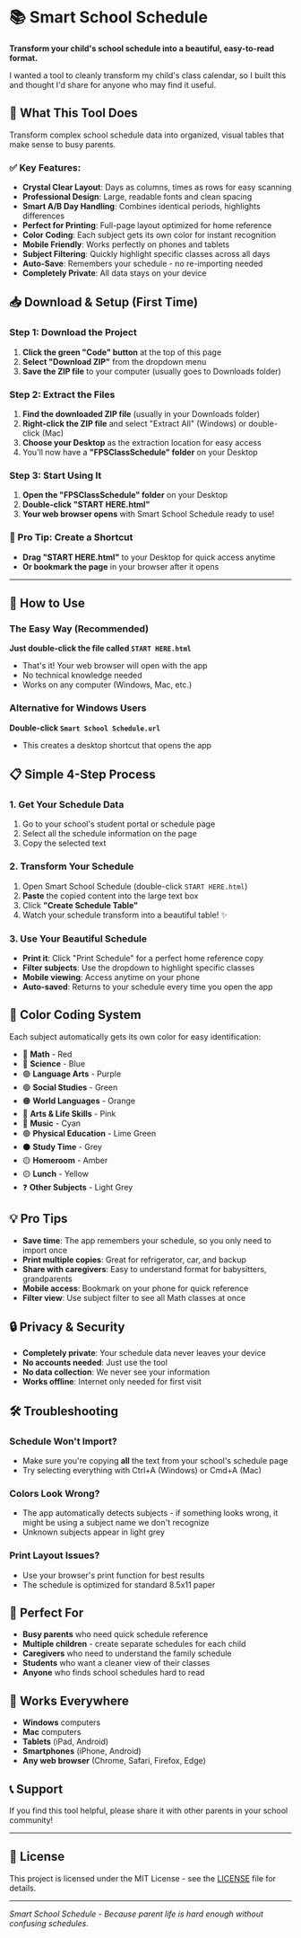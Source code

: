 # 📚 Smart School Schedule

**Transform your child's school schedule into a beautiful, easy-to-read format.**

I wanted a tool to cleanly transform my child's class calendar, so I built this and thought I'd share for anyone who may find it useful.

## 🎯 What This Tool Does

Transform complex school schedule data into organized, visual tables that make sense to busy parents.

### ✅ **Key Features:**
- **Crystal Clear Layout**: Days as columns, times as rows for easy scanning
- **Professional Design**: Large, readable fonts and clean spacing
- **Smart A/B Day Handling**: Combines identical periods, highlights differences
- **Perfect for Printing**: Full-page layout optimized for home reference
- **Color Coding**: Each subject gets its own color for instant recognition
- **Mobile Friendly**: Works perfectly on phones and tablets
- **Subject Filtering**: Quickly highlight specific classes across all days
- **Auto-Save**: Remembers your schedule - no re-importing needed
- **Completely Private**: All data stays on your device

## 📥 Download & Setup (First Time)

### Step 1: Download the Project
1. **Click the green "Code" button** at the top of this page
2. **Select "Download ZIP"** from the dropdown menu
3. **Save the ZIP file** to your computer (usually goes to Downloads folder)

### Step 2: Extract the Files
1. **Find the downloaded ZIP file** (usually in your Downloads folder)
2. **Right-click the ZIP file** and select "Extract All" (Windows) or double-click (Mac)
3. **Choose your Desktop** as the extraction location for easy access
4. You'll now have a **"FPSClassSchedule" folder** on your Desktop

### Step 3: Start Using It
1. **Open the "FPSClassSchedule" folder** on your Desktop
2. **Double-click "START HERE.html"** 
3. **Your web browser opens** with Smart School Schedule ready to use!

### 🔖 Pro Tip: Create a Shortcut
- **Drag "START HERE.html"** to your Desktop for quick access anytime
- **Or bookmark the page** in your browser after it opens

---

## 🚀 How to Use

### The Easy Way (Recommended)
**Just double-click the file called `START HERE.html`**
- That's it! Your web browser will open with the app
- No technical knowledge needed
- Works on any computer (Windows, Mac, etc.)

### Alternative for Windows Users
**Double-click `Smart School Schedule.url`**
- This creates a desktop shortcut that opens the app

## 📋 Simple 4-Step Process

### 1. **Get Your Schedule Data**
1. Go to your school's student portal or schedule page
2. Select all the schedule information on the page
3. Copy the selected text

### 2. **Transform Your Schedule**
1. Open Smart School Schedule (double-click `START HERE.html`)
2. **Paste** the copied content into the large text box
3. Click **"Create Schedule Table"**
4. Watch your schedule transform into a beautiful table! ✨

### 3. **Use Your Beautiful Schedule**
- **Print it**: Click "Print Schedule" for a perfect home reference copy
- **Filter subjects**: Use the dropdown to highlight specific classes
- **Mobile viewing**: Access anytime on your phone
- **Auto-saved**: Returns to your schedule every time you open the app

## 🎨 Color Coding System

Each subject automatically gets its own color for easy identification:
- 🔴 **Math** - Red
- 🔵 **Science** - Blue  
- 🟣 **Language Arts** - Purple
- 🟢 **Social Studies** - Green
- 🟠 **World Languages** - Orange
- 🩷 **Arts & Life Skills** - Pink
- 🩵 **Music** - Cyan
- 🟢 **Physical Education** - Lime Green
- ⚫ **Study Time** - Grey
- 🟡 **Homeroom** - Amber
- 🟡 **Lunch** - Yellow
- ❓ **Other Subjects** - Light Grey

## 💡 Pro Tips

- **Save time**: The app remembers your schedule, so you only need to import once
- **Print multiple copies**: Great for refrigerator, car, and backup
- **Share with caregivers**: Easy to understand format for babysitters, grandparents
- **Mobile access**: Bookmark on your phone for quick reference
- **Filter view**: Use subject filter to see all Math classes at once

## 🔒 Privacy & Security

- **Completely private**: Your schedule data never leaves your device
- **No accounts needed**: Just use the tool
- **No data collection**: We never see your information
- **Works offline**: Internet only needed for first visit

## 🛠️ Troubleshooting

### Schedule Won't Import?
- Make sure you're copying **all** the text from your school's schedule page
- Try selecting everything with Ctrl+A (Windows) or Cmd+A (Mac)

### Colors Look Wrong?
- The app automatically detects subjects - if something looks wrong, it might be using a subject name we don't recognize
- Unknown subjects appear in light grey

### Print Layout Issues?
- Use your browser's print function for best results
- The schedule is optimized for standard 8.5x11 paper

## 🎯 Perfect For

- **Busy parents** who need quick schedule reference
- **Multiple children** - create separate schedules for each child
- **Caregivers** who need to understand the family schedule
- **Students** who want a cleaner view of their classes
- **Anyone** who finds school schedules hard to read

## 🌟 Works Everywhere

- **Windows** computers
- **Mac** computers  
- **Tablets** (iPad, Android)
- **Smartphones** (iPhone, Android)
- **Any web browser** (Chrome, Safari, Firefox, Edge)

## 📞 Support

If you find this tool helpful, please share it with other parents in your school community!

---

## 📄 License

This project is licensed under the MIT License - see the [LICENSE](LICENSE) file for details.

---

*Smart School Schedule - Because parent life is hard enough without confusing schedules.*